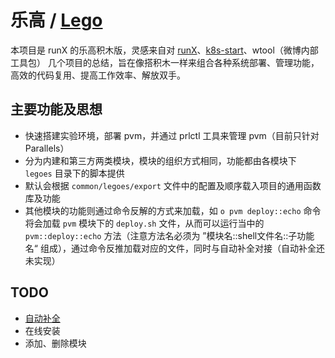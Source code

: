 # 乐高 / [Lego][lego]

本项目是 runX 的乐高积木版，灵感来自对 [runX][runX]、[k8s-start][k8s-start]、wtool（微博内部工具包） 几个项目的总结，旨在像搭积木一样来组合各种系统部署、管理功能，高效的代码复用、提高工作效率、解放双手。

## 主要功能及思想

* 快速搭建实验环境，部署 pvm，并通过 prlctl 工具来管理 pvm（目前只针对 Parallels）
* 分为内建和第三方两类模块，模块的组织方式相同，功能都由各模块下 `legoes` 目录下的脚本提供
* 默认会根据 `common/legoes/export` 文件中的配置及顺序载入项目的通用函数库及功能
* 其他模块的功能则通过命令反解的方式来加载，如 `o pvm deploy::echo` 命令将会加载 `pvm` 模块下的 `deploy.sh` 文件，从而可以运行当中的 `pvm::deploy::echo` 方法（注意方法名必须为 ”模块名::shell文件名::子功能名“ 组成），通过命令反推加载对应的文件，同时与自动补全对接（自动补全还未实现）

## TODO

* [自动补全][auto_completion]
* 在线安装
* 添加、删除模块

[lego]:https://github.com/idevz/lego/blob/master/README.md
[auto_completion]:https://www.infoq.cn/article/bash-programmable-completion-tutorial
[runX]:https://github.com/idevz/runx
[k8s-start]:https://github.com/idevz/k8s-start
